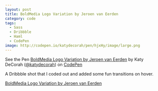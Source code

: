 ```yaml
---
layout: post
title: BoldMedia Logo Variation by Jeroen van Eerden
category: code
tags: 
  - Sass
  - Dribbble
  - Haml
  - CodePen
image: http://codepen.io/katydecorah/pen/hjxHy/image/large.png
---
```

<p data-height="300" data-theme-id="97" data-slug-hash="hjxHy" data-user="katydecorah" data-default-tab="result" class='codepen'>See the Pen <a href='http://codepen.io/katydecorah/pen/hjxHy'>BoldMedia Logo Variation by Jeroen van Eerden</a> by Katy DeCorah (<a href='http://codepen.io/katydecorah'>@katydecorah</a>) on <a href='http://codepen.io'>CodePen</a></p>

A Dribbble shot that I coded out and added some fun transitions on hover.

[BoldMedia Logo Variation by Jeroen van Eerden](http://dribbble.com/shots/1253474)